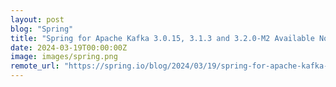 ```yaml
---
layout: post
blog: "Spring"
title: "Spring for Apache Kafka 3.0.15, 3.1.3 and 3.2.0-M2 Available Now"
date: 2024-03-19T00:00:00Z
image: images/spring.png
remote_url: "https://spring.io/blog/2024/03/19/spring-for-apache-kafka-3-0-15-3-1-3-and-3-2-0-m2-available-now"
---
```

